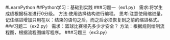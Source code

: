 #LearnPython
##Python学习：基础到实践
###习题一（ex1.py）
需求:将学生成绩根据标准进行0分级。
方法:使用选择结构进行编程。
思考:注意使用缩进量，记住缩进增加只用在以：结束的语句之后，而之后必须恢复到之前的缩进格式。
###习题二（ex2.py）
需求：篮球比赛领先多少才安全？
方法：根据规则绘制流程图，根据流程图编写程序。
###习题三（ex3.py）
